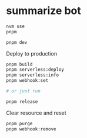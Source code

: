 # summarize bot

```sh
nvm use
pnpm

pnpm dev
```

Deploy to production

```sh
pnpm build
pnpm serverless:deploy
pnpm serverless:info
pnpm webhook:set

# or just run

pnpm release
```

Clear resource and reset

```sh
pnpm purge
pnpm webhook:remove
```
